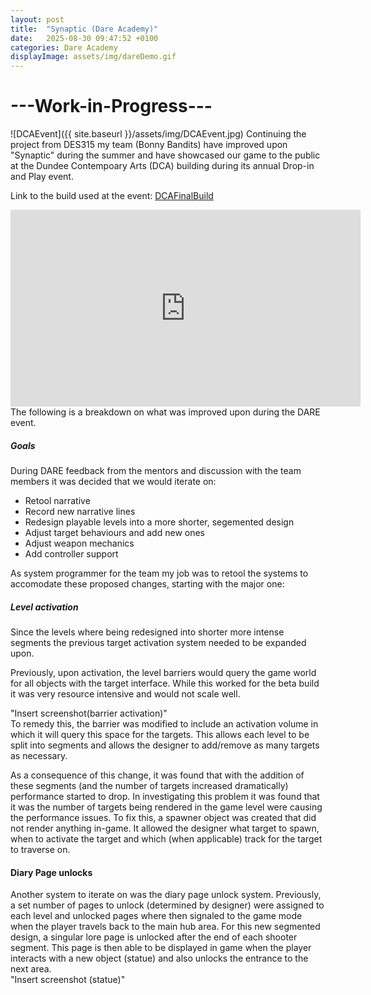 ```yaml
---
layout: post
title:  "Synaptic (Dare Academy)"
date:   2025-08-30 09:47:52 +0100
categories: Dare Academy
displayImage: assets/img/dareDemo.gif
---
```

# ---Work-in-Progress---
![DCAEvent]({{ site.baseurl }}/assets/img/DCAEvent.jpg)
Continuing the project from DES315 my team (Bonny Bandits) have improved upon "Synaptic" during the summer and have showcased our game to the public at the Dundee Contempoary Arts (DCA) building during its annual Drop-in and Play event.

Link to the build used at the event: [DCAFinalBuild][build]

<iframe width="560" height="315" src="https://www.youtube.com/embed/GeDYPSRBskA?si=0DIg8njw1VeBaS0D" title="YouTube video player" frameborder="0" allow="accelerometer; autoplay; clipboard-write; encrypted-media; gyroscope; picture-in-picture; web-share" referrerpolicy="strict-origin-when-cross-origin" allowfullscreen></iframe>
<br>
The following is a breakdown on what was improved upon during the DARE event.

##### Goals
During DARE feedback from the mentors and discussion with the team members it was decided that we would iterate on:
- Retool narrative 
- Record new narrative lines
- Redesign playable levels into a more shorter, segemented design
- Adjust target behaviours and add new ones
- Adjust weapon mechanics
- Add controller support

As system programmer for the team my job was to retool the systems to accomodate these proposed changes, starting with the major one: 

##### Level activation
Since the levels where being redesigned into shorter more intense segments the previous target activation system needed to be expanded upon.

Previously, upon activation, the level barriers would query the game world for all objects with the target interface. While this worked for the beta build it was very resource intensive and would not scale well.

"Insert screenshot(barrier activation)" <br>
To remedy this, the barrier was modified to include an activation volume in which it will query this space for the targets.
This allows each level to be split into segments and allows the designer to add/remove as many targets as necessary.

As a consequence of this change, it was found that with the addition of these segments (and the number of targets increased dramatically) performance started to drop.
In investigating this problem it was found that it was the number of targets being rendered in the game level were causing the performance issues.
To fix this, a spawner object was created that did not render anything in-game. It allowed the designer what target to spawn, when to activate the target and which (when applicable) track for the target to traverse on.

#### Diary Page unlocks
Another system to iterate on was the diary page unlock system. Previously, a set number of pages to unlock (determined by designer) were assigned to each level and unlocked pages where then signaled to the game mode when the player travels back to the main hub area.
For this new segmented design, a singular lore page is unlocked after the end of each shooter segment. This page is then able to be displayed in game when the player interacts with a new object (statue) and also unlocks the entrance to the next area.
<br>
"Insert screenshot (statue)"
<br>

[build]: https://bonny-bandits.itch.io/synaptic/devlog/1029909/final-synaptic-build